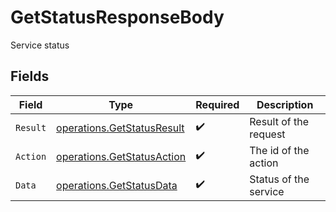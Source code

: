 # GetStatusResponseBody

Service status


## Fields

| Field                                                                    | Type                                                                     | Required                                                                 | Description                                                              |
| ------------------------------------------------------------------------ | ------------------------------------------------------------------------ | ------------------------------------------------------------------------ | ------------------------------------------------------------------------ |
| `Result`                                                                 | [operations.GetStatusResult](../../models/operations/getstatusresult.md) | :heavy_check_mark:                                                       | Result of the request                                                    |
| `Action`                                                                 | [operations.GetStatusAction](../../models/operations/getstatusaction.md) | :heavy_check_mark:                                                       | The id of the action                                                     |
| `Data`                                                                   | [operations.GetStatusData](../../models/operations/getstatusdata.md)     | :heavy_check_mark:                                                       | Status of the service                                                    |